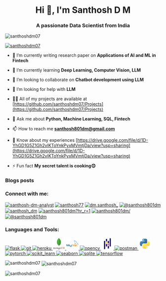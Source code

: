 <h1 align="center">Hi 👋, I'm Santhosh D M</h1>
<h3 align="center">A passionate Data Scientist from India</h3>

<p align="left"> <img src="https://komarev.com/ghpvc/?username=santhoshdm07&label=Profile%20views&color=0e75b6&style=flat" alt="santhoshdm07" /> </p>

<p align="left"> <a href="https://github.com/ryo-ma/github-profile-trophy"><img src="https://github-profile-trophy.vercel.app/?username=santhoshdm07" alt="santhoshdm07" /></a> </p>

- 🔭 I’m currently writing research paper on **Applications of AI and ML in Fintech**

- 🌱 I’m currently learning **Deep Learning, Computer Vision, LLM**

- 👯 I’m looking to collaborate on **Chatbot development using LLM**

- 🤝 I’m looking for help with **LLM**

- 👨‍💻 All of my projects are available at [https://github.com/santhoshdm07/Projects](https://github.com/santhoshdm07/Projects)

- 💬 Ask me about **Python, Machine Learning, SQL, Fintech**

- 📫 How to reach me **santhosh801dm@gmail.com**

- 📄 Know about my experiences [https://drive.google.com/file/d/1D-YhGD1G5Z1Gh2vlKToYnkPyxMVmtjDa/view?usp=sharing](https://drive.google.com/file/d/1D-YhGD1G5Z1Gh2vlKToYnkPyxMVmtjDa/view?usp=sharing)

- ⚡ Fun fact **My secret talent is cooking😊**

### Blogs posts
<!-- BLOG-POST-LIST:START -->
<!-- BLOG-POST-LIST:END -->

<h3 align="left">Connect with me:</h3>
<p align="left">
<a href="https://linkedin.com/in/santhosh-dm-analyst" target="blank"><img align="center" src="https://raw.githubusercontent.com/rahuldkjain/github-profile-readme-generator/master/src/images/icons/Social/linked-in-alt.svg" alt="santhosh-dm-analyst" height="30" width="40" /></a>
<a href="https://kaggle.com/santhosh77" target="blank"><img align="center" src="https://raw.githubusercontent.com/rahuldkjain/github-profile-readme-generator/master/src/images/icons/Social/kaggle.svg" alt="santhosh77" height="30" width="40" /></a>
<a href="https://instagram.com/dm.santhosh_" target="blank"><img align="center" src="https://raw.githubusercontent.com/rahuldkjain/github-profile-readme-generator/master/src/images/icons/Social/instagram.svg" alt="dm.santhosh_" height="30" width="40" /></a>
<a href="https://medium.com/@santhosh801dm" target="blank"><img align="center" src="https://raw.githubusercontent.com/rahuldkjain/github-profile-readme-generator/master/src/images/icons/Social/medium.svg" alt="@santhosh801dm" height="30" width="40" /></a>
<a href="https://www.codechef.com/users/santhosh_dm" target="blank"><img align="center" src="https://cdn.jsdelivr.net/npm/simple-icons@3.1.0/icons/codechef.svg" alt="santhosh_dm" height="30" width="40" /></a>
<a href="https://www.hackerrank.com/santhosh801dm?hr_r=1" target="blank"><img align="center" src="https://raw.githubusercontent.com/rahuldkjain/github-profile-readme-generator/master/src/images/icons/Social/hackerrank.svg" alt="santhosh801dm?hr_r=1" height="30" width="40" /></a>
<a href="https://www.leetcode.com/santhosh801dm/" target="blank"><img align="center" src="https://raw.githubusercontent.com/rahuldkjain/github-profile-readme-generator/master/src/images/icons/Social/leet-code.svg" alt="santhosh801dm/" height="30" width="40" /></a>
<a href="https://www.hackerearth.com/@santhosh801dm" target="blank"><img align="center" src="https://raw.githubusercontent.com/rahuldkjain/github-profile-readme-generator/master/src/images/icons/Social/hackerearth.svg" alt="@santhosh801dm" height="30" width="40" /></a>
</p>

<h3 align="left">Languages and Tools:</h3>
<p align="left"> <a href="https://flask.palletsprojects.com/" target="_blank" rel="noreferrer"> <img src="https://www.vectorlogo.zone/logos/pocoo_flask/pocoo_flask-icon.svg" alt="flask" width="40" height="40"/> </a> <a href="https://git-scm.com/" target="_blank" rel="noreferrer"> <img src="https://www.vectorlogo.zone/logos/git-scm/git-scm-icon.svg" alt="git" width="40" height="40"/> </a> <a href="https://heroku.com" target="_blank" rel="noreferrer"> <img src="https://www.vectorlogo.zone/logos/heroku/heroku-icon.svg" alt="heroku" width="40" height="40"/> </a> <a href="https://www.mongodb.com/" target="_blank" rel="noreferrer"> <img src="https://raw.githubusercontent.com/devicons/devicon/master/icons/mongodb/mongodb-original-wordmark.svg" alt="mongodb" width="40" height="40"/> </a> <a href="https://www.mysql.com/" target="_blank" rel="noreferrer"> <img src="https://raw.githubusercontent.com/devicons/devicon/master/icons/mysql/mysql-original-wordmark.svg" alt="mysql" width="40" height="40"/> </a> <a href="https://opencv.org/" target="_blank" rel="noreferrer"> <img src="https://www.vectorlogo.zone/logos/opencv/opencv-icon.svg" alt="opencv" width="40" height="40"/> </a> <a href="https://pandas.pydata.org/" target="_blank" rel="noreferrer"> <img src="https://raw.githubusercontent.com/devicons/devicon/2ae2a900d2f041da66e950e4d48052658d850630/icons/pandas/pandas-original.svg" alt="pandas" width="40" height="40"/> </a> <a href="https://postman.com" target="_blank" rel="noreferrer"> <img src="https://www.vectorlogo.zone/logos/getpostman/getpostman-icon.svg" alt="postman" width="40" height="40"/> </a> <a href="https://www.python.org" target="_blank" rel="noreferrer"> <img src="https://raw.githubusercontent.com/devicons/devicon/master/icons/python/python-original.svg" alt="python" width="40" height="40"/> </a> <a href="https://pytorch.org/" target="_blank" rel="noreferrer"> <img src="https://www.vectorlogo.zone/logos/pytorch/pytorch-icon.svg" alt="pytorch" width="40" height="40"/> </a> <a href="https://scikit-learn.org/" target="_blank" rel="noreferrer"> <img src="https://upload.wikimedia.org/wikipedia/commons/0/05/Scikit_learn_logo_small.svg" alt="scikit_learn" width="40" height="40"/> </a> <a href="https://seaborn.pydata.org/" target="_blank" rel="noreferrer"> <img src="https://seaborn.pydata.org/_images/logo-mark-lightbg.svg" alt="seaborn" width="40" height="40"/> </a> <a href="https://www.sqlite.org/" target="_blank" rel="noreferrer"> <img src="https://www.vectorlogo.zone/logos/sqlite/sqlite-icon.svg" alt="sqlite" width="40" height="40"/> </a> <a href="https://www.tensorflow.org" target="_blank" rel="noreferrer"> <img src="https://www.vectorlogo.zone/logos/tensorflow/tensorflow-icon.svg" alt="tensorflow" width="40" height="40"/> </a> </p>

<p><img align="left" src="https://github-readme-stats.vercel.app/api/top-langs?username=santhoshdm07&show_icons=true&locale=en&layout=compact" alt="santhoshdm07" /></p>

<p>&nbsp;<img align="center" src="https://github-readme-stats.vercel.app/api?username=santhoshdm07&show_icons=true&locale=en" alt="santhoshdm07" /></p>

<p><img align="center" src="https://github-readme-streak-stats.herokuapp.com/?user=santhoshdm07&" alt="santhoshdm07" /></p>
